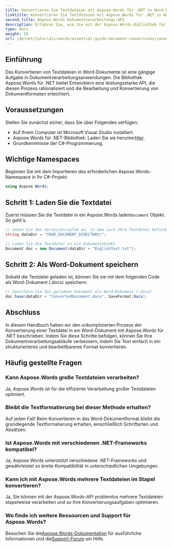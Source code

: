 ```yaml
---
title: Konvertieren Sie Textdateien mit Aspose.Words für .NET in Word-Dokumente
linktitle: Konvertieren Sie Textdateien mit Aspose.Words für .NET in Word-Dokumente
second_title: Aspose.Words Dokumentverarbeitungs-API
description: Erfahren Sie, wie Sie mit der Aspose.Words-Bibliothek für .NET Textdateien effizient in Word-Dokumente konvertieren. Diese Schritt-für-Schritt-Anleitung behandelt Voraussetzungen und Codebeispiele.
type: docs
weight: 10
url: /de/net/tutorials/words/essential-guide-document-conversions/convert-text-files-to-word-documents/
---
```

## Einführung

Das Konvertieren von Textdateien in Word-Dokumente ist eine gängige Aufgabe in Dokumentverarbeitungsanwendungen. Die Bibliothek Aspose.Words für .NET bietet Entwicklern eine leistungsstarke API, die diesen Prozess rationalisiert und die Bearbeitung und Konvertierung von Dokumentformaten erleichtert.

## Voraussetzungen

Stellen Sie zunächst sicher, dass Sie über Folgendes verfügen:
- Auf Ihrem Computer ist Microsoft Visual Studio installiert.
-  Aspose.Words für .NET-Bibliothek: Laden Sie sie herunter[Hier](https://releases.aspose.com/words/net/).
- Grundkenntnisse der C#-Programmierung.

## Wichtige Namespaces

Beginnen Sie mit dem Importieren des erforderlichen Aspose.Words-Namespace in Ihr C#-Projekt:

```csharp
using Aspose.Words;
```

## Schritt 1: Laden Sie die Textdatei

 Zuerst müssen Sie die Textdatei in ein Aspose.Words laden`Document` Objekt. So geht's:

```csharp
// Geben Sie den Verzeichnispfad an, in dem sich Ihre Textdatei befindet
string dataDir = "YOUR_DOCUMENT_DIRECTORY/";

// Laden Sie die Textdatei in ein Dokumentobjekt
Document doc = new Document(dataDir + "EnglishText.txt");
```

## Schritt 2: Als Word-Dokument speichern

Sobald die Textdatei geladen ist, können Sie sie mit dem folgenden Code als Word-Dokument (.docx) speichern:

```csharp
// Speichern Sie das geladene Dokument als Word-Dokument (.docx).
doc.Save(dataDir + "ConvertedDocument.docx", SaveFormat.Docx);
```

## Abschluss

In diesem Handbuch haben wir den unkomplizierten Prozess der Konvertierung einer Textdatei in ein Word-Dokument mit Aspose.Words für .NET beschrieben. Indem Sie diese Schritte befolgen, können Sie Ihre Dokumentverarbeitungsabläufe verbessern, indem Sie Text einfach in ein strukturierteres und bearbeitbareres Format konvertieren.

## Häufig gestellte Fragen

### Kann Aspose.Words große Textdateien verarbeiten?
Ja, Aspose.Words ist für die effiziente Verarbeitung großer Textdateien optimiert.

### Bleibt die Textformatierung bei dieser Methode erhalten?
Auf jeden Fall! Beim Konvertieren in das Word-Dokumentformat bleibt die grundlegende Textformatierung erhalten, einschließlich Schriftarten und Absätzen.

### Ist Aspose.Words mit verschiedenen .NET-Frameworks kompatibel?
Ja, Aspose.Words unterstützt verschiedene .NET-Frameworks und gewährleistet so breite Kompatibilität in unterschiedlichen Umgebungen.

### Kann ich mit Aspose.Words mehrere Textdateien im Stapel konvertieren?
Ja, Sie können mit der Aspose.Words-API problemlos mehrere Textdateien stapelweise verarbeiten und so Ihre Konvertierungsaufgaben optimieren.

### Wo finde ich weitere Ressourcen und Support für Aspose.Words?
 Besuchen Sie die[Aspose.Words-Dokumentation](https://reference.aspose.com/words/net/) für ausführliche Informationen und die[Support-Forum](https://forum.aspose.com/c/words/8) um Hilfe.